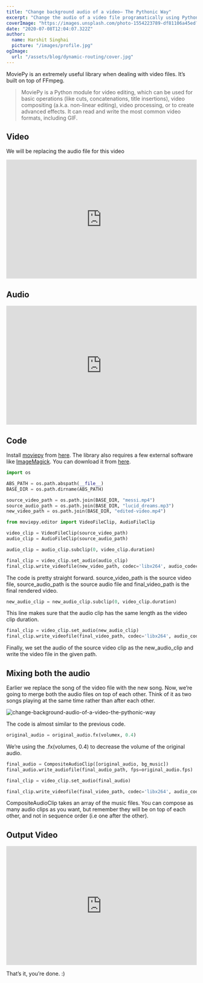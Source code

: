 ```yaml
---
title: "Change background audio of a video— The Pythonic Way"
excerpt: "Change the audio of a video file programatically using Python."
coverImage: "https://images.unsplash.com/photo-1554223789-df81106a45ed?ixlib=rb-1.2.1&ixid=MnwxMjA3fDB8MHxwaG90by1wYWdlfHx8fGVufDB8fHx8&auto=format&fit=crop&w=750&q=80"
date: "2020-07-08T12:04:07.322Z"
author:
  name: Harshit Singhai
  picture: "/images/profile.jpg"
ogImage:
  url: "/assets/blog/dynamic-routing/cover.jpg"
---
```


MoviePy is an extremely useful library when dealing with video files. It’s built on top of FFmpeg.

> MoviePy is a Python module for video editing, which can be used for basic operations (like cuts, concatenations, title insertions), video compositing (a.k.a. non-linear editing), video processing, or to create advanced effects. It can read and write the most common video formats, including GIF.

## Video

We will be replacing the audio file for this video

<iframe width="100%" height="315" src="https://www.youtube.com/embed/4xPiBplFfE8" title="YouTube video player" frameborder="0" allow="accelerometer; autoplay; clipboard-write; encrypted-media; gyroscope; picture-in-picture" allowfullscreen></iframe>

## Audio

<iframe width="100%" height="315" src="https://www.youtube.com/embed/pWc6rPPKzCU" title="YouTube video player" frameborder="0" allow="accelerometer; autoplay; clipboard-write; encrypted-media; gyroscope; picture-in-picture" allowfullscreen></iframe>

## Code

Install [moviepy](https://zulko.github.io/moviepy/install.html) from [here](https://zulko.github.io/moviepy/install.html). The library also requires a few external software like [ImageMagick](https://imagemagick.org/index.php). You can download it from [here](https://imagemagick.org/script/download.php).

```python
import os

ABS_PATH = os.path.abspath(__file__)
BASE_DIR = os.path.dirname(ABS_PATH)

source_video_path = os.path.join(BASE_DIR, "messi.mp4")
source_audio_path = os.path.join(BASE_DIR, "lucid_dreams.mp3")
new_video_path = os.path.join(BASE_DIR, "edited-video.mp4")
```

```python
from moviepy.editor import VideoFileClip, AudioFileClip

video_clip = VideoFileClip(source_video_path)
audio_clip = AudioFileClip(source_audio_path)

audio_clip = audio_clip.subclip(0, video_clip.duration)

final_clip = video_clip.set_audio(audio_clip)
final_clip.write_videofile(new_video_path, codec='libx264', audio_codec='aac')
```

The code is pretty straight forward. source_video_path is the source video file, source_audio_path is the source audio file and final_video_path is the final rendered video.

```python
new_audio_clip = new_audio_clip.subclip(0, video_clip.duration)
```

This line makes sure that the audio clip has the same length as the video clip duration.

```python
final_clip = video_clip.set_audio(new_audio_clip)
final_clip.write_videofile(final_video_path, codec='libx264', audio_codec="aac")
```

Finally, we set the audio of the source video clip as the new_audio_clip and write the video file in the given path.

## Mixing both the audio

Earlier we replace the song of the video file with the new song. Now, we’re going to merge both the audio files on top of each other. Think of it as two songs playing at the same time rather than after each other.

![change-background-audio-of-a-video-the-pythonic-way](https://miro.medium.com/max/908/1*S2G3laYwVHfNW4gpLeojSA.png)

The code is almost similar to the previous code.

```python
original_audio = original_audio.fx(volumex, 0.4)
```

We’re using the .fx(volumes, 0.4) to decrease the volume of the original audio.

```python
final_audio = CompositeAudioClip([original_audio, bg_music])
final_audio.write_audiofile(final_audio_path, fps=original_audio.fps)

final_clip = video_clip.set_audio(final_audio)

final_clip.write_videofile(final_video_path, codec='libx264', audio_codec="aac")
```

CompositeAudioClip takes an array of the music files. You can compose as many audio clips as you want, but remember they will be on top of each other, and not in sequence order (i.e one after the other).

## Output Video

<iframe width="100%" height="315" src="https://www.youtube.com/embed/ocBA0y5bW7I" title="YouTube video player" frameborder="0" allow="accelerometer; autoplay; clipboard-write; encrypted-media; gyroscope; picture-in-picture" allowfullscreen></iframe>

That’s it, you’re done. :)
